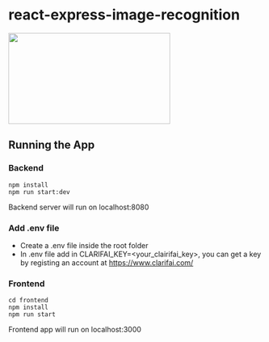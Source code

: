 # react-express-image-recognition

<img src="./thumbnail.png" width="320" height="180" />

## Running the App

### Backend

```
npm install
npm run start:dev
```
Backend server will run on localhost:8080

### Add .env file
- Create a .env file inside the root folder
- In .env file add in CLARIFAI_KEY=<your_clairifai_key>, you can get a key by registing an account at https://www.clarifai.com/

### Frontend

```
cd frontend
npm install
npm run start
```
Frontend app will run on localhost:3000
